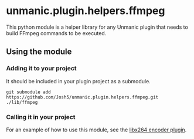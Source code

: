 # unmanic.plugin.helpers.ffmpeg

This python module is a helper library for any Unmanic plugin that needs to build FFmpeg commands to be executed.


## Using the module

### Adding it to your project
It should be included in your plugin project as a submodule.

```
git submodule add https://github.com/Josh5/unmanic.plugin.helpers.ffmpeg.git ./lib/ffmpeg
```

### Calling it in your project
For an example of how to use this module, see the [libx264 encoder plugin](https://github.com/Josh5/unmanic.plugin.encoder_video_h264_libx264).
